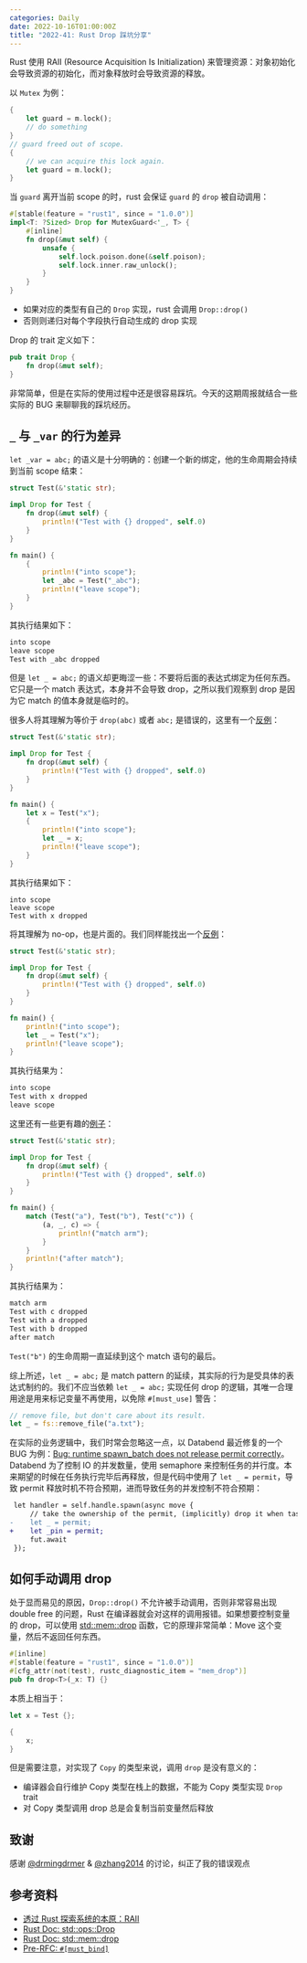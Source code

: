 ```yaml
---
categories: Daily
date: 2022-10-16T01:00:00Z
title: "2022-41: Rust Drop 踩坑分享"
---
```


Rust 使用 RAII (Resource Acquisition Is Initialization) 来管理资源：对象初始化会导致资源的初始化，而对象释放时会导致资源的释放。

以 `Mutex` 为例：

```rust
{
    let guard = m.lock();
    // do something
}
// guard freed out of scope.
{
    // we can acquire this lock again.
    let guard = m.lock();
}
```

当 `guard` 离开当前 scope 的时，rust 会保证 `guard` 的 `drop` 被自动调用：

```rust
#[stable(feature = "rust1", since = "1.0.0")]
impl<T: ?Sized> Drop for MutexGuard<'_, T> {
    #[inline]
    fn drop(&mut self) {
        unsafe {
            self.lock.poison.done(&self.poison);
            self.lock.inner.raw_unlock();
        }
    }
}
```

- 如果对应的类型有自己的 `Drop` 实现，rust 会调用 `Drop::drop()`
- 否则则递归对每个字段执行自动生成的 drop 实现

Drop 的 trait 定义如下：

```rust
pub trait Drop {
    fn drop(&mut self);
}
```

非常简单，但是在实际的使用过程中还是很容易踩坑。今天的这期周报就结合一些实际的 BUG 来聊聊我的踩坑经历。

## `_` 与 `_var` 的行为差异

`let _var = abc;` 的语义是十分明确的：创建一个新的绑定，他的生命周期会持续到当前 scope 结束：

```rust
struct Test(&'static str);

impl Drop for Test {
    fn drop(&mut self) {
        println!("Test with {} dropped", self.0)
    }
}

fn main() {
    {
        println!("into scope");
        let _abc = Test("_abc");
        println!("leave scope");
    }
}
```

其执行结果如下：

```txt
into scope
leave scope
Test with _abc dropped
```

但是 `let _ = abc;` 的语义却更晦涩一些：不要将后面的表达式绑定为任何东西。它只是一个 match 表达式，本身并不会导致 drop，之所以我们观察到 drop 是因为它 match 的值本身就是临时的。

很多人将其理解为等价于 `drop(abc)` 或者 `abc;` 是错误的，这里有一个[反例](https://play.rust-lang.org/?version=stable&mode=debug&edition=2021&gist=b1e2686c58996a63fc1b8b120522dbf9)：

```rust
struct Test(&'static str);

impl Drop for Test {
    fn drop(&mut self) {
        println!("Test with {} dropped", self.0)
    }
}

fn main() {
    let x = Test("x");
    {
        println!("into scope");
        let _ = x;
        println!("leave scope");
    }
}
```

其执行结果如下：

```shell
into scope
leave scope
Test with x dropped
```

将其理解为 no-op，也是片面的。我们同样能找出一个[反例](https://play.rust-lang.org/?version=stable&mode=debug&edition=2021&gist=03b4db347ae942a1eaed14ec4e288bee)：

```rust
struct Test(&'static str);

impl Drop for Test {
    fn drop(&mut self) {
        println!("Test with {} dropped", self.0)
    }
}

fn main() {
    println!("into scope");
    let _ = Test("x");
    println!("leave scope");
}
```

其执行结果为：

```rust
into scope
Test with x dropped
leave scope
```

这里还有一些更有趣的[例子](https://play.rust-lang.org/?version=stable&mode=debug&edition=2021&gist=410ca71fe4b067619f544b4bcd22f6cf)：

```rust
struct Test(&'static str);

impl Drop for Test {
    fn drop(&mut self) {
        println!("Test with {} dropped", self.0)
    }
}

fn main() {
    match (Test("a"), Test("b"), Test("c")) {
        (a, _, c) => {
            println!("match arm");
        }
    }
    println!("after match");
}
```

其执行结果为：

```txt
match arm
Test with c dropped
Test with a dropped
Test with b dropped
after match
```

`Test("b")` 的生命周期一直延续到这个 match 语句的最后。

综上所述，`let _ = abc;` 是 match pattern 的延续，其实际的行为是受具体的表达式制约的。我们不应当依赖 `let _ = abc;` 实现任何 drop 的逻辑，其唯一合理用途是用来标记变量不再使用，以免除 `#[must_use]` 警告：

```rust
// remove file, but don't care about its result.
let _ = fs::remove_file("a.txt");
```

在实际的业务逻辑中，我们时常会忽略这一点，以 Databend 最近修复的一个 BUG 为例：[Bug: runtime spawn_batch does not release permit correctly](https://github.com/datafuselabs/databend/issues/8183)。Databend 为了控制 IO 的并发数量，使用 semaphore 来控制任务的并行度。本来期望的时候在任务执行完毕后再释放，但是代码中使用了 `let _ = permit`，导致 permit 释放时机不符合预期，进而导致任务的并发控制不符合预期：

```diff
 let handler = self.handle.spawn(async move {
     // take the ownership of the permit, (implicitly) drop it when task is done
-    let _ = permit;
+    let _pin = permit;
     fut.await
 });
```

## 如何手动调用 drop

处于显而易见的原因，`Drop::drop()` 不允许被手动调用，否则非常容易出现 double free 的问题，Rust 在编译器就会对这样的调用报错。如果想要控制变量的 drop，可以使用 [std::mem::drop](https://doc.rust-lang.org/std/mem/fn.drop.html) 函数，它的原理非常简单：Move 这个变量，然后不返回任何东西。

```rust
#[inline]
#[stable(feature = "rust1", since = "1.0.0")]
#[cfg_attr(not(test), rustc_diagnostic_item = "mem_drop")]
pub fn drop<T>(_x: T) {}
```

本质上相当于：

```rust
let x = Test {};

{
    x;
}
```

但是需要注意，对实现了 `Copy` 的类型来说，调用 `drop` 是没有意义的：

- 编译器会自行维护 Copy 类型在栈上的数据，不能为 Copy 类型实现 `Drop` trait
- 对 Copy 类型调用 drop 总是会复制当前变量然后释放

## 致谢

感谢 [@drmingdrmer](https://github.com/drmingdrmer/) & [@zhang2014](https://github.com/zhang2014) 的讨论，纠正了我的错误观点

## 参考资料

- [透过 Rust 探索系统的本原：RAII](https://mp.weixin.qq.com/s/jaKjzc_1rkDe67rfpnFTgg)
- [Rust Doc: std::ops::Drop](https://doc.rust-lang.org/std/ops/trait.Drop.html)
- [Rust Doc: std::mem::drop](https://doc.rust-lang.org/std/mem/fn.drop.html)
- [Pre-RFC: `#[must_bind]`](https://internals.rust-lang.org/t/pre-rfc-must-bind/12658/23)
